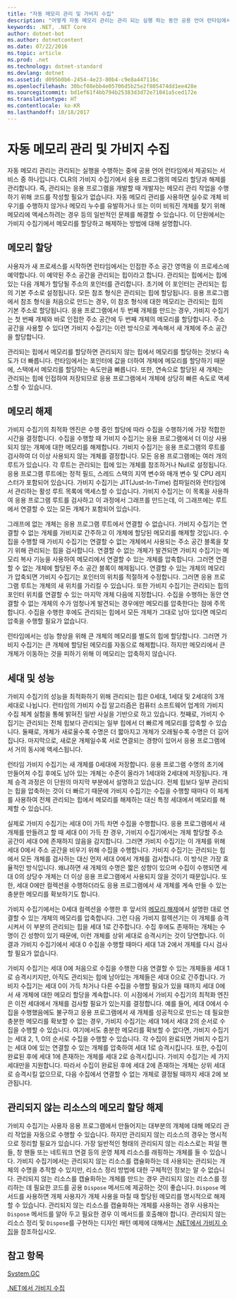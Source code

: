```yaml
---
title: "자동 메모리 관리 및 가비지 수집"
description: "어떻게 자동 메모리 관리는 관리 되는 실행 하는 동안 공용 언어 런타임에서 제공 하는 서비스 중 하나에 대해 알아봅니다."
keywords: .NET, .NET Core
author: dotnet-bot
ms.author: dotnetcontent
ms.date: 07/22/2016
ms.topic: article
ms.prod: .net
ms.technology: dotnet-standard
ms.devlang: dotnet
ms.assetid: d095b0b6-2454-4e23-80b4-c9e8a447116c
ms.openlocfilehash: 30bcf08ebb4e05706d5b25e2f805474dd1ee428e
ms.sourcegitcommit: bd1ef61f4bb794b25383d3d72e71041a5ced172e
ms.translationtype: HT
ms.contentlocale: ko-KR
ms.lasthandoff: 10/18/2017
---
```

# <a name="automatic-memory-management-and-garbage-collection"></a>자동 메모리 관리 및 가비지 수집

자동 메모리 관리는 관리되는 실행을 수행하는 중에 공용 언어 런타임에서 제공되는 서비스 중 하나입니다. CLR의 가비지 수집기에서 응용 프로그램의 메모리 할당과 해제를 관리합니다. 즉, 관리되는 응용 프로그램을 개발할 때 개발자는 메모리 관리 작업을 수행하기 위해 코드를 작성할 필요가 없습니다. 자동 메모리 관리를 사용하면 실수로 개체 비우기를 수행하지 않거나 메모리 누수를 유발하거나 또는 이미 비워진 개체를 찾기 위해 메모리에 액세스하려는 경우 등의 일반적인 문제를 해결할 수 있습니다. 이 단원에서는 가비지 수집기에서 메모리를 할당하고 해제하는 방법에 대해 설명합니다.

## <a name="allocating-memory"></a>메모리 할당

사용자가 새 프로세스를 시작하면 런타임에서는 인접한 주소 공간 영역을 이 프로세스에 예약합니다. 이 예약된 주소 공간을 관리되는 힙이라고 합니다. 관리되는 힙에서는 힙에 있는 다음 개체가 할당될 주소의 포인터를 관리합니다. 초기에 이 포인터는 관리되는 힙의 기본 주소로 설정됩니다. 모든 참조 형식은 관리되는 힙에 할당됩니다. 응용 프로그램에서 참조 형식을 처음으로 만드는 경우, 이 참조 형식에 대한 메모리는 관리되는 힙의 기본 주소로 할당됩니다. 응용 프로그램에서 두 번째 개체를 만드는 경우, 가비지 수집기는 첫 번째 개체와 바로 인접한 주소 공간에 두 번째 개체의 메모리를 할당합니다. 주소 공간을 사용할 수 있다면 가비지 수집기는 이런 방식으로 계속해서 새 개체에 주소 공간을 할당합니다.

관리되는 힙에서 메모리를 할당하면 관리되지 않는 힙에서 메모리를 할당하는 것보다 속도가 더 빠릅니다. 런타임에서는 포인터에 값을 더하여 개체에 메모리를 할당하기 때문에, 스택에서 메모리를 할당하는 속도만큼 빠릅니다. 또한, 연속으로 할당된 새 개체는 관리되는 힙에 인접하여 저장되므로 응용 프로그램에서 개체에 상당히 빠른 속도로 액세스할 수 있습니다.

## <a name="releasing-memory"></a>메모리 해제

가비지 수집기의 최적화 엔진은 수행 중인 할당에 따라 수집을 수행하기에 가장 적합한 시간을 결정합니다. 수집을 수행할 때 가비지 수집기는 응용 프로그램에서 더 이상 사용되지 않는 개체에 대한 메모리를 해제합니다. 가비지 수집기는 응용 프로그램의 루트를 검사하여 더 이상 사용되지 않는 개체를 결정합니다. 모든 응용 프로그램에는 여러 개의 루트가 있습니다. 각 루트는 관리되는 힙에 있는 개체를 참조하거나 Null로 설정됩니다. 응용 프로그램 루트에는 정적 필드, 스레드 스택의 지역 변수와 매개 변수 및 CPU 레지스터가 포함되어 있습니다. 가비지 수집기는 JIT(Just-In-Time) 컴파일러와 런타임에서 관리하는 활성 루트 목록에 액세스할 수 있습니다. 가비지 수집기는 이 목록을 사용하여 응용 프로그램 루트를 검사하고 이 과정에서 그래프를 만드는데, 이 그래프에는 루트에서 연결할 수 있는 모든 개체가 포함되어 있습니다.

그래프에 없는 개체는 응용 프로그램 루트에서 연결할 수 없습니다. 가비지 수집기는 연결할 수 없는 개체를 가비지로 간주하고 이 개체에 할당된 메모리를 해제할 것입니다. 수집을 수행할 때 가비지 수집기는 연결할 수 없는 개체에서 사용되는 주소 공간 블록을 찾기 위해 관리되는 힙을 검사합니다. 연결할 수 없는 개체가 발견되면 가비지 수집기는 메모리 복사 기능을 사용하여 메모리에서 연결할 수 있는 개체를 압축합니다. 그러면 연결할 수 없는 개체에 할당된 주소 공간 블록이 해제됩니다. 연결할 수 있는 개체의 메모리가 압축되면 가비지 수집기는 포인터의 위치를 적절하게 수정합니다. 그러면 응용 프로그램 루트는 개체의 새 위치를 가리킬 수 있습니다. 또한 가비지 수집기는 관리되는 힙의 포인터 위치를 연결할 수 있는 마지막 개체 다음에 지정합니다. 수집을 수행하는 동안 연결할 수 없는 개체의 수가 엄청나게 발견되는 경우에만 메모리를 압축한다는 점에 주목합니다. 수집을 수행한 후에도 관리되는 힙에서 모든 개체가 그대로 남아 있다면 메모리 압축을 수행할 필요가 없습니다.

런타임에서는 성능 향상을 위해 큰 개체의 메모리를 별도의 힙에 할당합니다. 그러면 가비지 수집기는 큰 개체에 할당된 메모리를 자동으로 해제합니다. 하지만 메모리에서 큰 개체가 이동하는 것을 피하기 위해 이 메모리는 압축하지 않습니다.

## <a name="generations-and-performance"></a>세대 및 성능

가비지 수집기의 성능을 최적화하기 위해 관리되는 힙은 0세대, 1세대 및 2세대의 3개 세대로 나뉩니다. 런타임의 가비지 수집 알고리즘은 컴퓨터 소프트웨어 업계의 가비지 수집 체계 실험을 통해 밝혀진 일반 사실을 기반으로 하고 있습니다. 첫째로, 가비지 수집기는 관리되는 전체 힙보다 관리되는 일부 힙에서 더 빠르게 메모리를 압축할 수 있습니다. 둘째로, 개체가 새로울수록 수명은 더 짧아지고 개체가 오래될수록 수명은 더 길어집니다. 마지막으로, 새로운 개체일수록 서로 연결되는 경향이 있어서 응용 프로그램에서 거의 동시에 액세스됩니다.

런타임 가비지 수집기는 새 개체를 0세대에 저장합니다. 응용 프로그램 수명의 초기에 만들어져 수집 후에도 남아 있는 개체는 수준이 올라가 1세대와 2세대에 저장됩니다. 개체 승격 과정은 이 단원의 마지막 부분에서 설명하고 있습니다. 전체 힙보다 일부 관리되는 힙을 압축하는 것이 더 빠르기 때문에 가비지 수집기는 수집을 수행할 때마다 이 체계를 사용하여 전체 관리되는 힙에서 메모리를 해제하는 대신 특정 세대에서 메모리를 해제할 수 있습니다.

실제로 가비지 수집기는 세대 0이 가득 차면 수집을 수행합니다. 응용 프로그램에서 새 개체를 만들려고 할 때 세대 0이 가득 찬 경우, 가비지 수집기에서는 개체 할당할 주소 공간이 세대 0에 존재하지 않음을 감지합니다. 그러면 가비지 수집기는 이 개체를 위해 세대 0에서 주소 공간을 비우기 위해 수집을 수행합니다. 가비지 수집기는 관리되는 힙에서 모든 개체를 검사하는 대신 먼저 세대 0에서 개체를 검사합니다. 이 방식은 가장 효율적인 방식입니다. 왜냐하면 새 개체의 수명은 짧은 성향이 있으며 수집이 수행되면 세대 0의 상당수 개체는 더 이상 응용 프로그램에서 사용되지 않을 것이기 때문입니다. 또한, 세대 0에만 컬렉션을 수행하더라도 응용 프로그램에서 새 개체를 계속 만들 수 있는 충분한 메모리를 확보하기도 합니다.

가비지 수집기에서는 0세대 컬렉션을 수행한 후 앞서의 [메모리 해제](#releasing-memory)에서 설명한 대로 연결할 수 있는 개체의 메모리를 압축합니다. 그런 다음 가비지 컬렉션기는 이 개체를 승격시켜서 이 부분의 관리되는 힙을 세대 1로 간주합니다. 수집 후에도 존재하는 개체는 수명이 긴 성향이 있기 때문에, 이런 개체를 상위 세대로 승격시키는 것이 당연합니다. 이 결과 가비지 수집기에서 세대 0 수집을 수행할 때마다 세대 1과 2에서 개체를 다시 검사할 필요가 없습니다.

가비지 수집기는 세대 0에 처음으로 수집을 수행한 다음 연결할 수 있는 개체들을 세대 1로 승격시키지만, 아직도 관리되는 힙에 남아있는 개체들은 세대 0으로 간주합니다. 가비지 수집기는 세대 0이 가득 차거나 다른 수집을 수행할 필요가 있을 때까지 세대 0에서 새 개체에 대한 메모리 할당을 계속합니다. 이 시점에서 가비지 수집기의 최적화 엔진은 이전 세대에서 개체를 검사할 필요가 있는지를 결정합니다. 예를 들어, 세대 0에서 수집을 수행했음에도 불구하고 응용 프로그램에서 새 개체를 성공적으로 만드는 데 필요한 충분한 메모리를 확보할 수 없는 경우, 가비지 수집기는 세대 1에서 세대 2의 순서로 수집을 수행할 수 있습니다. 여기에서도 충분한 메모리를 확보할 수 없다면, 가비지 수집기는 세대 2, 1, 0의 순서로 수집을 수행할 수 있습니다. 각 수집이 완료되면 가비지 수집기는 세대 0에 있는 연결할 수 있는 개체를 압축하여 세대 1로 승격시킵니다. 또한, 수집이 완료된 후에 세대 1에 존재하는 개체를 세대 2로 승격시킵니다. 가비지 수집기는 세 가지 세대만을 지원합니다. 따라서 수집이 완료된 후에 세대 2에 존재하는 개체는 상위 세대로 승격시킬 없으므로, 다음 수집에서 연결할 수 없는 개체로 결정될 때까지 세대 2에 보관됩니다.

## <a name="releasing-memory-for-unmanaged-resources"></a>관리되지 않는 리소스의 메모리 할당 해제

가비지 수집기는 사용자 응용 프로그램에서 만들어지는 대부분의 개체에 대해 메모리 관리 작업을 자동으로 수행할 수 있습니다. 하지만 관리되지 않는 리소스의 경우는 명시적으로 정리할 필요가 있습니다. 가장 일반적인 형태의 관리되지 않는 리소스로는 파일 핸들, 창 핸들 또는 네트워크 연결 등의 운영 체제 리소스를 래핑하는 개체를 들 수 있습니다. 가비지 수집기에서는 관리되지 않는 리소스를 캡슐화하는 데 사용되는 관리되는 개체의 수명을 추적할 수 있지만, 리소스 정리 방법에 대한 구체적인 정보는 알 수 없습니다. 관리되지 않는 리소스를 캡슐화하는 개체를 만드는 경우 관리되지 않는 리소스를 정리하는 데 필요한 코드를 공용 `Dispose` 메서드에 제공하는 것이 좋습니다. `Dispose` 메서드를 사용하면 개체 사용자가 개체 사용을 마칠 때 할당된 메모리를 명시적으로 해제할 수 있습니다. 관리되지 않는 리소스를 캡슐화하는 개체를 사용하는 경우 사용자는 `Dispose` 메서드를 알아 두고 필요한 경우 이 메서드를 호출해야 합니다. 관리되지 않는 리소스 정리 및 `Dispose`를 구현하는 디자인 패턴 예제에 대해서는 [.NET에서 가비지 수집](index.md)을 참조하십시오.

## <a name="see-also"></a>참고 항목

[System.GC](xref:System.GC)

[.NET에서 가비지 수집](index.md)

